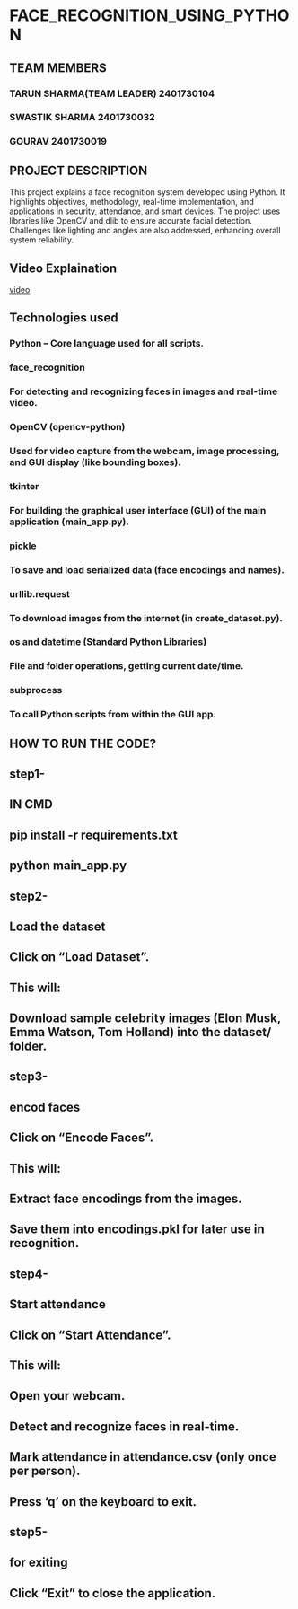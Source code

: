 # FACE_RECOGNITION_USING_PYTHON
## TEAM MEMBERS
### TARUN SHARMA(TEAM LEADER) 2401730104
### SWASTIK SHARMA 2401730032
### GOURAV 2401730019
## PROJECT DESCRIPTION
This project explains a face recognition system developed using Python. It highlights objectives, methodology, real-time implementation, and applications in security, attendance, and smart devices. The project uses libraries like OpenCV and dlib to ensure accurate facial detection. Challenges like lighting and angles are also addressed, enhancing overall system reliability.

## Video Explaination
[video](https://example.com)

## Technologies used
### Python – Core language used for all scripts.
### face_recognition

### For detecting and recognizing faces in images and real-time video.

### OpenCV (opencv-python)

### Used for video capture from the webcam, image processing, and GUI display (like bounding boxes).

### tkinter

### For building the graphical user interface (GUI) of the main application (main_app.py).

### pickle

### To save and load serialized data (face encodings and names).

### urllib.request

### To download images from the internet (in create_dataset.py).

### os and datetime (Standard Python Libraries)

### File and folder operations, getting current date/time.

### subprocess

### To call Python scripts from within the GUI app.

## HOW TO RUN THE CODE?
## step1-
## IN CMD
##  pip install -r requirements.txt
## python main_app.py
## step2-
## Load the dataset
## Click on “Load Dataset”.

## This will:

## Download sample celebrity images (Elon Musk, Emma Watson, Tom Holland) into the dataset/ folder.
## step3-
## encod faces
## Click on “Encode Faces”.

## This will:

## Extract face encodings from the images.

## Save them into encodings.pkl for later use in recognition.
## step4-
## Start attendance
## Click on “Start Attendance”.

## This will:

## Open your webcam.

## Detect and recognize faces in real-time.

## Mark attendance in attendance.csv (only once per person).

## Press ‘q’ on the keyboard to exit.
## step5-
## for exiting 
## Click “Exit” to close the application.





